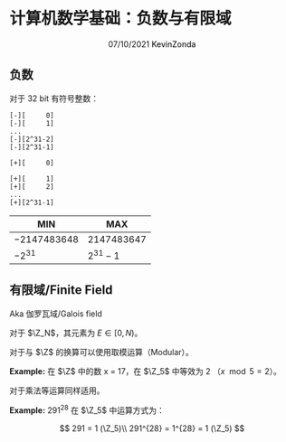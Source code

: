 # 计算机数学基础：负数与有限域

<center>
<span>07/10/2021</span>
<a style="text-decoration:none; color: black;" href="https://github.com/KevinZonda">KevinZonda</a>
</center>

## 负数

对于 32 bit 有符号整数：

```
[-][     0]
[-][     1]
...
[-][2^31-2]
[-][2^31-1]

[+][     0]

[+][     1]
[+][     2]
...
[+][2^31-1]
```

| MIN           | MAX          |
| ------------- | ------------ |
| $-2147483648$ | $2147483647$ |
| $-2^{31}$     | $2^{31}-1$   |

## 有限域/Finite Field

Aka 伽罗瓦域/Galois field

对于 $\Z_N$，其元素为 $E \in [0, N)$。

对于与 $\Z$ 的换算可以使用取模运算（Modular）。

**Example:** 在 $\Z$ 中的数 x = 17，在 $\Z_5$ 中等效为 2 （$x \mod 5 = 2$）。

对于乘法等运算同样适用。

**Example:** $291^{28}$ 在 $\Z_5$ 中运算方式为：

$$
291 = 1 (\Z_5)\\
291^{28} = 1^{28} = 1 (\Z_5)
$$
